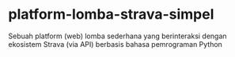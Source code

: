 # platform-lomba-strava-simpel
Sebuah platform (web) lomba sederhana yang berinteraksi dengan ekosistem Strava (via API) berbasis bahasa pemrograman Python
